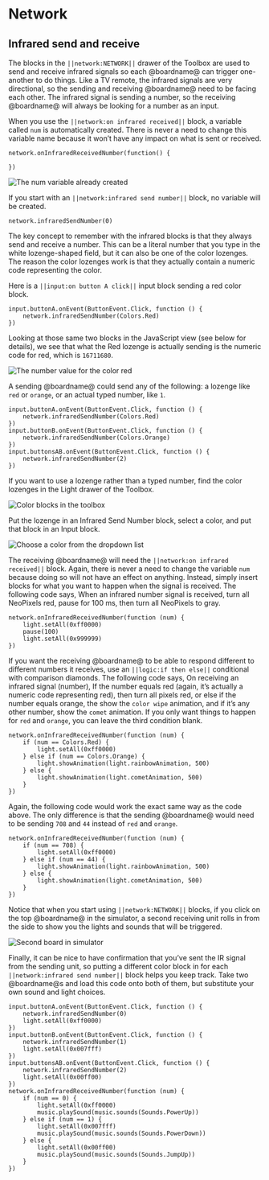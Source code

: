 # Network

## Infrared send and receive

The blocks in the ``||network:NETWORK||`` drawer of the Toolbox are used to send and receive infrared signals so each @boardname@ can trigger one-another to do things. Like a TV remote, the infrared signals are very directional, so the sending and receiving @boardname@ need to be facing each other. The infrared signal is sending a number, so the receiving @boardname@ will always be looking for a number as an input.

When you use the ``||network:on infrared received||`` block, a variable called ``num`` is automatically created. There is never a need to change this variable name because it won’t have any impact on what is sent or received.

```block
network.onInfraredReceivedNumber(function() {

})
```

![The num variable already created](/static/courses/making/coding/num-variable.jpg)

If you start with an ``||network:infrared send number||`` block, no variable will be created.

```block
network.infraredSendNumber(0)
```

The key concept to remember with the infrared blocks is that they always send and receive a number. This can be a literal number that you type in the white lozenge-shaped field, but it can also be one of the color lozenges. The reason the color lozenges work is that they actually contain a numeric code representing the color.

Here is a ``||input:on button A click||`` input block sending a red color block.

```blocks
input.buttonA.onEvent(ButtonEvent.Click, function () {
    network.infraredSendNumber(Colors.Red)
})
```

Looking at those same two blocks in the JavaScript view (see below for details), we see that what the Red lozenge is actually sending is the numeric code for red, which is `16711680`.

![The number value for the color red](/static/courses/making/coding/color-number.jpg)

A sending @boardname@ could send any of the following: a lozenge like `red` or `orange`, or an actual typed number, like `1`.

```blocks
input.buttonA.onEvent(ButtonEvent.Click, function () {
    network.infraredSendNumber(Colors.Red)
})
input.buttonB.onEvent(ButtonEvent.Click, function () {
    network.infraredSendNumber(Colors.Orange)
})
input.buttonsAB.onEvent(ButtonEvent.Click, function () {
    network.infraredSendNumber(2)
})
```

If you want to use a lozenge rather than a typed number, find the color lozenges in the Light drawer of the Toolbox.

![Color blocks in the toolbox](/static/courses/making/coding/color-blocks.jpg)

Put the lozenge in an Infrared Send Number block, select a color, and put that block in an Input block.

![Choose a color from the dropdown list](/static/courses/making/coding/select-color.gif)

The receiving @boardname@ will need the ``||network:on infrared received||`` block. Again, there is never a need to change the variable ``num`` because doing so will not have an effect on anything. Instead, simply insert blocks for what you want to happen when the signal is received. The following code says, When an infrared number signal is received, turn all NeoPixels red, pause for 100 ms, then turn all NeoPixels to gray.

```blocks
network.onInfraredReceivedNumber(function (num) {
    light.setAll(0xff0000)
    pause(100)
    light.setAll(0x999999)
})
```

If you want the receiving @boardname@ to be able to respond different to different numbers it receives, use an ``||logic:if then else||`` conditional with comparison diamonds. The following code says, On receiving an infrared signal (number), If the number equals red (again, it’s actually a numeric code representing red), then turn all pixels red, or else if the number equals orange, the show the ``color wipe`` animation, and if it’s any other number, show the ``comet`` animation. If you only want things to happen for ``red`` and ``orange``, you can leave the third condition blank.

```blocks
network.onInfraredReceivedNumber(function (num) {
    if (num == Colors.Red) {
        light.setAll(0xff0000)
    } else if (num == Colors.Orange) {
        light.showAnimation(light.rainbowAnimation, 500)
    } else {
        light.showAnimation(light.cometAnimation, 500)
    }
})
```

Again, the following code would work the exact same way as the code above. The only difference is that the sending @boardname@ would need to be sending `708` and `44` instead of `red` and `orange`.

```blocks
network.onInfraredReceivedNumber(function (num) {
    if (num == 708) {
        light.setAll(0xff0000)
    } else if (num == 44) {
        light.showAnimation(light.rainbowAnimation, 500)
    } else {
        light.showAnimation(light.cometAnimation, 500)
    }
})
```

Notice that when you start using ``||network:NETWORK||`` blocks, if you click on the top @boardname@ in the simulator, a second receiving unit rolls in from the side to show you the lights and sounds that will be triggered.

![Second board in simulator](/static/courses/making/coding/dual-sim.jpg)

Finally, it can be nice to have confirmation that you’ve sent the IR signal from the sending unit, so putting a different color block in for each ``||network:infrared send number||`` block helps you keep track. Take two @boardname@s and load this code onto both of them, but substitute your own sound and light choices.

```blocks
input.buttonA.onEvent(ButtonEvent.Click, function () {
    network.infraredSendNumber(0)
    light.setAll(0xff0000)
})
input.buttonB.onEvent(ButtonEvent.Click, function () {
    network.infraredSendNumber(1)
    light.setAll(0x007fff)
})
input.buttonsAB.onEvent(ButtonEvent.Click, function () {
    network.infraredSendNumber(2)
    light.setAll(0x00ff00)
})
network.onInfraredReceivedNumber(function (num) {
    if (num == 0) {
        light.setAll(0xff0000)
        music.playSound(music.sounds(Sounds.PowerUp))
    } else if (num == 1) {
        light.setAll(0x007fff)
        music.playSound(music.sounds(Sounds.PowerDown))
    } else {
        light.setAll(0x00ff00)
        music.playSound(music.sounds(Sounds.JumpUp))
    }
})
```
